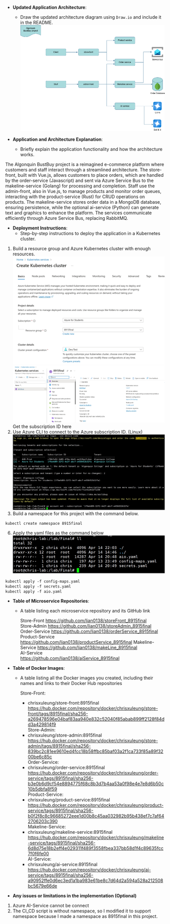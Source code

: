 -   **Updated Application Architecture**:
    -   Draw the updated architecture diagram using  `Draw.io`  and include it in the README.
![enter image description here](https://raw.githubusercontent.com/lian0138/8915_Final/refs/heads/main/img/diagram.png)

-   **Application and Architecture Explanation**:
    -   Briefly explain the application functionality and how the architecture works.

The Algonquin BustBuy project is a reimagined e-commerce platform where customers and staff interact through a streamlined architecture. The store-front, built with Vue.js, allows customers to place orders, which are handled by the order-service (Javascript) and sent via Azure Service Bus to the makeline-service (Golang) for processing and completion. Staff use the admin-front, also in Vue.js, to manage products and monitor order queues, interacting with the product-service (Rust) for CRUD operations on products. The makeline-service stores order data in a MongoDB database, ensuring persistence, while the optional ai-service (Python) can generate text and graphics to enhance the platform. The services communicate efficiently through Azure Service Bus, replacing RabbitMQ.

-   **Deployment Instructions**:
    -   Step-by-step instructions to deploy the application in a Kubernetes cluster.
 1. Build a resource group and Azure Kubernetes cluster with enough resources.
 ![enter image description here](https://github.com/lian0138/8915_Final/blob/main/img/Report_001.png?raw=true)
 ![enter image description here](https://github.com/lian0138/8915_Final/blob/main/img/Report_002.png?raw=true)
Get the subscription ID here
 2. Use Azure CLI to connect to the Azure subscription ID. (Linux)
![enter image description here](https://github.com/lian0138/8915_Final/blob/main/img/Report_004.png?raw=true)
 4. Build a namespace for this project with the command below.
```
kubectl create namespace 8915final
```
 6. Apply the yaml files as the command below
 ![enter image description here](https://github.com/lian0138/8915_Final/blob/main/img/Report_005.png?raw=true)
```
kubectl apply -f config-maps.yaml
kubectl apply -f secrets.yaml
kubectl apply -f aio.yaml
```

-   **Table of Microservice Repositories**:
    -   A table listing each microservice repository and its GitHub link
        
        Store-Front
        https://github.com/lian0138/storeFront_8915final  
        Store-Admin
        https://github.com/lian0138/storeAdmin_8915final
        Order-Service
        https://github.com/lian0138/orderService_8915final
        Product-Service
        https://github.com/lian0138/productService_8915final
        Makeline-Service
        https://github.com/lian0138/makeLine_8915final  
        AI-Service  
        https://github.com/lian0138/aiService_8915final  

-   **Table of Docker Images**:
    -   A table listing all the Docker images you created, including their names and links to their Docker Hub repositories
        
        Store-Front:   
        * chrisxuleung/store-front:8915final  
        https://hub.docker.com/repository/docker/chrisxuleung/store-front/tags/8915final/sha256-a269478596e04baf83aa940e832c52040f85abab899ff2128f84dd3a429814f9  
        Store-Admin:   
        * chrisxuleung/store-admin:8915final  
        https://hub.docker.com/repository/docker/chrisxuleung/store-admin/tags/8915final/sha256-839bc2c81ee9610ed4fcc18b58ffbc85baf03a2f1ca733f85a89f3200be6c85c  
        Order-Service:   
        * chrisxuleung/order-service:8915final  
        https://hub.docker.com/repository/docker/chrisxuleung/order-service/tags/8915final/sha256-b3e0b6d9cf54e8894775f68c8b3d7b4aa53a0f98e4e7e8d6b50c10b5dbfa8f59  
        Product-Service:   
        * chrisxuleung/product-service:8915final  
        https://hub.docker.com/repository/docker/chrisxuleung/product-service/tags/8915final/sha256-b0f2f8c8c96685272eee1d00b8c45aa032982b95b438ef7c7af642706203c390  
        Makeline-Service:   
        * chrisxuleung/makeline-service:8915final  
        https://hub.docker.com/repository/docker/chrisxuleung/makeline-service/tags/8915final/sha256-6d8d75e18b2eff4e029311f489f3558fbea337bb58d1f4c89635fcc7f0f6fe00  
        AI-Service:   
        * chrisxuleung/ai-service:8915final  
        https://hub.docker.com/repository/docker/chrisxuleung/ai-service/tags/8915final/sha256-a90952ffe0d6ec3ed1a1ba983e61be8c7d64d2a594a528a212508bc5679e66de  
        
-   **Any issues or limitations in the implementation (Optional)**
1. Azure AI-Service cannot be connect  
2. The CI_CD script is without namespace, so I modified it to support namespace because I made a namespace as 8915final in this project.